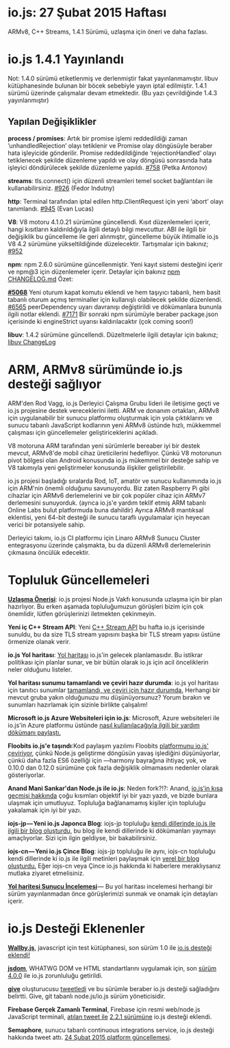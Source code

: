 # io.js: 27 Şubat 2015 Haftası


ARMv8, C++ Streams, 1.4.1 Sürümü, uzlaşma için öneri ve daha fazlası.

# io.js 1.4.1 Yayınlandı

Not: 1.4.0 sürümü etiketlenmiş ve derlenmiştir fakat yayınlanmamıştır. libuv kütüphanesinde bulunan bir böcek sebebiyle yayın iptal edilmiştir.
1.4.1 sürümü üzerinde çalışmalar devam etmektedir. (Bu yazı çevrildiğinde 1.4.3 yayınlanmıştır)

## Yapılan Değişiklikler

**process / promises**: Artık bir promise işlemi reddedildiği zaman ’unhandledRejection’ olayı tetiklenir ve Promise olay döngüsüyle beraber hata işleyicide gönderilir. Promise reddedildiğinde ‘rejectionHandled’ olayı tetiklenecek şekilde düzenleme yapıldı ve olay döngüsü sonrasında hata işleyici döndürülecek şekilde düzenleme yapıldı. [#758](https://github.com/iojs/io.js/pull/758) (Petka Antonov)

**streams**: tls.connect() için düzenli streamleri temel socket bağlantıları ile kullanabilirsiniz. [#926](https://github.com/iojs/io.js/pull/926) (Fedor Indutny)

**http**: Terminal tarafından iptal edilen http.ClientRequest için yeni ‘abort’ olayı tanımlandı. [#945](https://github.com/iojs/io.js/pull/945) (Evan Lucas)

**V8**: V8 motoru 4.1.0.21 sürümüne güncellendi. Kısıt düzenlemeleri içerir, hangi kısıtların kaldırıldığıyla ilgili detaylı bilgi mevcuttur. ABI ile ilgili bir değişiklik bu güncelleme ile geri alınmıştır, güncelleme büyük ihtimalle io.js V8 4.2 sürümüne yükseltildiğinde düzelecektir. Tartışmalar için bakınız; [#952](https://github.com/iojs/io.js/pull/952)

**npm**: npm 2.6.0 sürümüne güncellenmiştir. Yeni kayıt sistemi desteğini içerir ve npm@3 için düzenlemeler içerir. Detaylar için bakınız [npm CHANGELOG.md](https://github.com/npm/npm/blob/master/CHANGELOG.md#v260-2015-02-12) Özet:

 [**#5068**](https://github.com/npm/npm/issues/5068) Yeni oturum kapat komutu eklendi ve hem taşıyıcı tabanlı, hem basit tabanlı oturum açmış terminaller için kullanışlı olabilecek şekilde düzenlendi.  [#6565](https://github.com/npm/npm/issues/6565) peerDependency uyarı davranışı değiştirildi ve dökümanlara bununla ilgili notlar eklendi. [#7171](https://github.com/npm/npm/issues/7171) Bir sonraki npm sürümüyle beraber package.json içerisinde ki engineStrict uyarısı kaldırılacaktır (çok coming soon!)

**libuv**: 1.4.2 sürümüne güncellendi. Düzeltmelerle ilgili detaylar için bakınız; [libuv ChangeLog](https://github.com/libuv/libuv/blob/v1.x/ChangeLog)

# ARM, ARMv8 sürümünde io.js desteği sağlıyor

ARM'den Rod Vagg, io.js Derleyici Çalışma Grubu lideri ile iletişime geçti ve io.js projesine destek vereceklerini iletti. ARM ve donanım ortakları, ARMv8 için uygulanabilir bir sunucu platformu oluşturmak için yola çıktıklarını ve sunucu tabanlı JavaScript kodlarının yeni ARMv8 üstünde hızlı, mükkemmel çalışması için güncellemeler geliştiriceklerini açıkladı.  

V8 motoruna ARM tarafından yeni sürümlerle bereaber iyi bir destek mevcut, ARMv8'de mobil cihaz üreticilerini hedefliyor. Çünkü V8 motorunun pivot bölgesi olan Android konusunda io.js mükemmel bir desteğe sahip ve V8 takımıyla yeni geliştirmeler konusunda ilişkiler geliştirilebilir.

io.js projesi başladığı sıralarda Rod, IoT, amatör ve sunucu kullanımında io.js için ARM'nin önemli olduğunu savunuyordu. Biz zaten Raspberry Pi gibi cihazlar için ARMv6 derlemelerini ve bir çok popüler cihaz için ARMv7 derlemesini sunuyorduk. (ayrıca io.js'e yardım teklif etmiş ARM tabanlı Online Labs bulut platformuda buna dahildir) Ayrıca ARMv8 mantıksal eklentisi, yeni 64-bit desteği ile sunucu taraflı uygulamalar için heyecan verici bir potansiyele sahip.   

Derleyici takımı, io.js CI platformu için Linaro ARMv8 Sunucu Cluster entegrasyonu üzerinde çalışmakta, bu da düzenli ARMv8 derlemelerinin çıkmasına öncülük edecektir. 

# Topluluk Güncellemeleri

[**Uzlaşma Önerisi**](https://github.com/iojs/io.js/issues/978): io.js projesi Node.js Vakfı konusunda uzlaşma için bir plan hazırlıyor. Bu erken aşamada topluluğumuzun görüşleri bizim için çok önemlidir, lütfen görüşlerinizi iletmekten çekinmeyin.

**Yeni iç C++ Stream API**: Yeni [C++ Stream API](https://github.com/iojs/io.js/commit/b9686233fc0be679d7ba1262b611711629ee334e) bu hafta io.js içerisinde sunuldu, bu da size TLS stream yapısını başka bir TLS stream yapısı üstüne örmenize olanak verir.

**io.js Yol haritası**: [Yol haritası](https://github.com/iojs/io.js/blob/v1.x/ROADMAP.md) io.js'in gelecek planlamasıdır. Bu istikrar politikası için planlar sunar, ve bir bütün olarak io.js için acil önceliklerin neler olduğunu listeler.

**Yol haritası sunumu tamamlandı ve çeviri hazır durumda**: io.js yol haritası için tanıtıcı sunumlar [tamamlandı, ve çeviri için hazır durumda.](https://github.com/iojs/roadmap/issues/18) Herhangi bir mevcut gruba yakın olduğunuzu mu düşünüyorsunuz? Yorum bırakın ve sunumları hazırlamak için sizinle birlikte çalışalım!

**Microsoft io.js Azure Websiteleri için io.js**: Microsoft, Azure websiteleri ile io.js'in Azure platformu üstünde [nasıl kullanılacağıyla ilgili bir yardım dökümanı paylaştı.](http://azure.microsoft.com/en-us/documentation/articles/web-sites-nodejs-iojs/)

**Floobits io.js'e taşındı**:Kod paylaşım yazılımı Floobits [platformunu io.js' çeviriyor](https://news.floobits.com/2015/02/23/on-moving-to-io.js/), çünkü Node.js geliştirme döngüsün yavaş işlediğini düşünüyorlar, çünkü daha fazla ES6 özelliği için —harmony bayrağına ihtiyaç yok, ve 0.10.0 dan 0.12.0 sürümüne çok fazla değişiklik olmamasını nedenler olarak gösteriyorlar.

**Anand Mani Sankar'dan Node.js ile io.js**: Neden fork?!?: Anand, [io.js'in kısa geçmişi hakkında](http://anandmanisankar.com/posts/nodejs-iojs-why-the-fork/#.VO82hE60PVw.twitter) çoğu kısımları objektif iyi bir yazı yazdı, ve bizde bunlara ulaşmak için umutluyuz. Topluluğa bağlanamamış kişiler için topluluğu yakalamak için iyi bir yazı.

**iojs-jp — Yeni io.js Japonca Blog**: iojs-jp topluluğu [kendi dillerinde io.js ile ilgili bir blog oluşturdu,](http://blog.iojs.jp/) bu blog ile kendi dillerinde ki dökümanları yaymayı amaçlıyorlar. Sizi için ilgin geldiyse, bir bakabilirsiniz.

**iojs-cn — Yeni io.js Çince Blog**: iojs-jp topluluğu ile aynı, iojs-cn topluluğu kendi dillerinde ki io.js ile ilgili metinleri paylaşmak için [yerel bir blog oluşturdu.](http://cn.iojs.org/) Eğer iojs-cn veya Çince io.js hakkında ki haberlere meraklıysanız mutlaka ziyaret etmelisiniz.

[**Yol haritesi Sunucu İncelemesi**](https://www.youtube.com/watch?v=etI_UD4wXlo) — Bu yol haritası incelemesi herhangi bir sürüm yayınlanmadan önce görüşlerimizi sunmak ve onamak için detayları içerir.


# io.js Desteği Eklenenler

[**Wallby.js**](http://wallabyjs.com/), javascript için test kütüphanesi, son sürüm 1.0 ile [io.js desteği eklendi!](http://dm.gl/2015/02/23/wallaby-version-one/)

[**jsdom**](https://github.com/tmpvar/jsdom), WHATWG DOM ve HTML standartlarını uygulamak için, son [sürüm 4.0.0](https://github.com/tmpvar/jsdom/blob/master/Changelog.md#400) ile io.js zorunluluğu getirildi.

[**give**](https://github.com/mmalecki/give) oluşturucusu [tweetledi](https://twitter.com/maciejmalecki/status/569629100215816192) ve bu sürümle beraber io.js desteği sağladığını belirtti. Give, git tabanlı node.js/io.js sürüm yöneticisidir.

**Firebase Gerçek Zamanlı Terminal**, Firebase için resmi web/node.js JavaScript terminali, [atılan tweet ile](https://twitter.com/FirebaseRelease/status/570000737343647744) [2.2.1 sürümüne](https://www.firebase.com/docs/web/changelog.html#section-realtime-client) io.js desteği eklendi.

**Semaphore**, sunucu tabanlı continuous integrations service, io.js desteği hakkında tweet attı. [24 Şubat 2015 platform güncellemesi](https://semaphoreapp.com/blog/2015/02/17/platform-update-on-february-24th.html?utm_source=twitter&utm_medium=social&utm_content=platform_update_launch&utm_campaign=platformupdate).